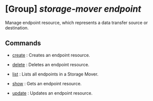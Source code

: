 # [Group] _storage-mover endpoint_

Manage endpoint resource, which represents a data transfer source or destination.

## Commands

- [create](/Commands/storage-mover/endpoint/_create.md)
: Creates an endpoint resource.

- [delete](/Commands/storage-mover/endpoint/_delete.md)
: Deletes an endpoint resource.

- [list](/Commands/storage-mover/endpoint/_list.md)
: Lists all endpoints in a Storage Mover.

- [show](/Commands/storage-mover/endpoint/_show.md)
: Gets an endpoint resource.

- [update](/Commands/storage-mover/endpoint/_update.md)
: Updates an endpoint resource.
